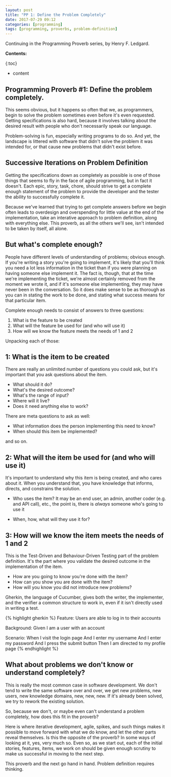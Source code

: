 ```yaml
---
layout: post
title: "PP 1: Define the Problem Completely"
date: 2017-07-29 09:12
categories: [programming]
tags: [programming, proverbs, problem-definition]
---
```


Continuing in the Programming Proverb series, by Henry F. Ledgard.

**Contents:**

{:toc}
* content

## Programming Proverb #1: Define the problem completely.

This seems obvious, but it happens so often that we, as programmers,
begin to solve the problem sometimes even before it's even
requested. Getting specifications is also hard, because it involves
talking about the desired result with people who don't necessarily
speak our language.

Problem-solving is fun, especially writing programs to do so. And yet,
the landscape is littered with software that didn't solve the problem
it was intended for, or that cause new problems that didn't exist
before.

## Successive Iterations on Problem Definition

Getting the specifications down as completely as possible is one of
those things that seems to fly in the face of agile programming, but
in fact it doesn't. Each epic, story, task, chore, should strive to
get a complete enough statement of the problem to provide the
developer and the tester the ability to successfully complete it.

Because we've learned that trying to get complete answers before we
begin often leads to overdesign and overspending for little value at
the end of the implementation, take an interative approach to problem
definition, along with everything else. This proverb, as all the
others we'll see, isn't intended to be taken by itself, all alone.

## But what's complete enough?

People have different levels of understanding of problems; obvious
enough. If you're writing a story you're going to implement, it's
likely that you'll think you need a lot less information in the ticket
than if you were planning on having someone else implement it. The
fact is, though, that at the time we're implementing the ticket, we're
almost certainly removed from the moment we wrote it, and if it's
someone else implementing, they may have never been in the
conversation. So it does make sense to be as thorough as you can in
stating the work to be done, and stating what success means for that
particular item.

Complete enough needs to consist of answers to three questions:

1. What is the feature to be created
2. What will the feature be used for (and who will use it)
3. How will we know the feature meets the needs of 1 and 2

Unpacking each of those:

## 1: What is the item to be created

There are really an unlimited number of questions you could ask, but
it's important that you ask questions about the item.

* What should it do?
* What's the desired outcome?
* What's the range of input?
* Where will it live?
* Does it need anything else to work?

There are meta questions to ask as well:

* What information does the person implementing this need to know?
* When should this item be implemented?

and so on.

## 2: What will the item be used for (and who will use it)

It's important to understand why this item is being created, and who
cares about it. When you understand that, you have knowledge that
informs, directs, and constrains the solution.

* Who uses the item? It may be an end user, an admin, another coder
  (e.g. and API call), etc., the point is, there is *always* someone
  who's going to use it

* When, how, what will they use it for?

## 3: How will we know the item meets the needs of 1 and 2

This is the Test-Driven and Behaviour-Driven Testing part of the
problem definition. It's the part where you validate the desired
outcome in the implementation of the item.

* How are you going to know you're done with the item?
* How can you show you are done with the item?
* How will you know you did not introduce new problems?

Gherkin, the language of Cucumber, gives both the writer, the
implementer, and the verifier a common structure to work in, even if
it isn't directly used in writing a test.

{% highlight gherkin %}
Feature: Users are able to log in to their accounts

  Background:
    Given I am a user with an account

  Scenario:
    When I visit the login page
    And I enter my username
    And I enter my password
    And I press the submit button
    Then I am directed to my profile page
{% endhighlight %}

## What about problems we don't know or understand completely?

This is really the most common case in software development. We don't
tend to write the same software over and over, we get new problems,
new users, new knowledge domains, new, new, new. If it's already been
solved, we try to rework the existing solution.

So, because we don't, or maybe even can't understand a problem
completely, how does this fit in the proverb?

Here is where iterative development, agile, spikes, and such things
makes it possible to move forward with what we do know, and let the
other parts reveal themselves. Is this the opposite of the proverb? In
some ways of looking at it, yes, very much so. Even so, as we start
out, each of the initial stories, features, items, we work on should
be given enough scrutiny to make us successful in moving to the next
step.

This proverb and the next go hand in hand. Problem definition requires
thinking.
